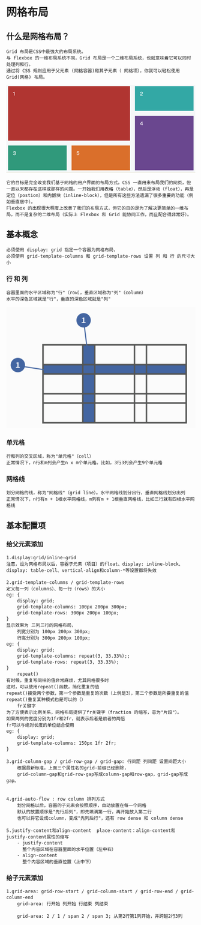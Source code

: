 # 网格布局

## 什么是网格布局？

	Grid 布局是CSS中最强大的布局系统。
	与 flexbox 的一维布局系统不同，Grid 布局是一个二维布局系统，也就意味着它可以同时处理列和行。
	通过将 CSS 规则应用于父元素 (网格容器)和其子元素（ 网格项），你就可以轻松使用 Grid(网格) 布局。

![](./images/grid.png)


	它的目标是完全改变我们基于网格的用户界面的布局方式。CSS 一直用来布局我们的网页，但一直以来都存在这样或那样的问题。一开始我们用表格（table），然后是浮动（float），再是定位（postion）和内嵌块（inline-block），但是所有这些方法遗漏了很多重要的功能（例如垂直居中）。
	Flexbox 的出现很大程度上改善了我们的布局方式，但它的目的是为了解决更简单的一维布局，而不是复杂的二维布局（实际上 Flexbox 和 Grid 能协同工作，而且配合得非常好）。

## 基本概念

	必须使用 display: grid 指定一个容器为网格布局，
	必须使用 grid-template-columns 和 grid-template-rows 设置 列 和 行 的尺寸大小

### 行 和 列

	容器里面的水平区域称为"行"（row），垂直区域称为"列"（column）
	水平的深色区域就是"行"，垂直的深色区域就是"列"

![](./images/row-column.png)
	
### 单元格

	行和列的交叉区域，称为"单元格"（cell）
	正常情况下，n行和m列会产生n x m个单元格。比如，3行3列会产生9个单元格

### 网格线

	划分网格的线，称为"网格线"（grid line）。水平网格线划分出行，垂直网格线划分出列
	正常情况下，n行有n + 1根水平网格线，m列有m + 1根垂直网格线，比如三行就有四根水平网格线

## 基本配置项

### 给父元素添加

	1.display:grid/inline-grid
	注意，设为网格布局以后，容器子元素（项目）的float、display: inline-block、display: table-cell、vertical-align和column-*等设置都将失效
	
	2.grid-template-columns / grid-template-rows
	定义每一列（columns）、每一行（rows）的大小
	eg: {
		display: grid;
		grid-template-columns: 100px 200px 300px;
		grid-template-rows: 300px 200px 100px;
	}
	显示效果为 三列三行的网格布局，
		列宽分别为 100px 200px 300px;
		行高分别为 300px 200px 100px;
	eg: {
		display: grid;
		grid-template-columns: repeat(3, 33.33%);;
		grid-template-rows: repeat(3, 33.33%);
	}
		repeat()
	有时候，重复写同样的值非常麻烦，尤其网格很多时
	这时，可以使用repeat()函数，简化重复的值
	repeat()接受两个参数，第一个参数是重复的次数（上例是3），第二个参数是所要重复的值
	repeat()重复某种模式也是可以的（）
		fr关键字
	为了方便表示比例关系，网格布局提供了fr关键字（fraction 的缩写，意为"片段"）。
	如果两列的宽度分别为1fr和2fr，就表示后者是前者的两倍
	fr可以与绝对长度的单位结合使用
	eg: {
		display: grid;
		grid-template-columns: 150px 1fr 2fr;
	}
	
	3.grid-column-gap / grid-row-gap / grid-gap: 行间距 列间距 设置间距大小
		根据最新标准，上面三个属性名的grid-前缀已经删除，
		grid-column-gap和grid-row-gap写成column-gap和row-gap，grid-gap写成gap。
	
	
	4.grid-auto-flow : row column 排列方式
		划分网格以后，容器的子元素会按照顺序，自动放置在每一个网格
		默认的放置顺序是"先行后列"，即先填满第一行，再开始放入第二行
		也可以将它设成column，变成"先列后行"，还有 row dense 和 column dense
	
	5.justify-content和align-content  place-content：align-content和justify-content属性的缩写
		- justify-content
		  整个内容区域在容器里面的水平位置（左中右）
		- align-content
		  整个内容区域的垂直位置（上中下）
		  
### 给子元素添加

	1.grid-area: grid-row-start / grid-column-start / grid-row-end / grid-column-end 
		grid-area: 行开始 列开始 行结束 列结束
		
		grid-area: 2 / 1 / span 2 / span 3; 从第2行第1列开始，并跨越2行3列
